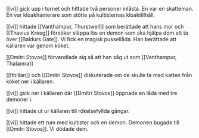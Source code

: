 [[vi]] gick upp i tornet och hittade två personer inlåsta. En var en skatteman. 
En var kloakhanterare som stötte på kultisternas kloaktillhåll.

[[vi]] hittade [[Vanthampur, Thurstwell]] som berättade att hans mor och [[Thavius Kreeg]] försöker släppa lös en demon som ska hjälpa dom att ta över [[Baldurs Gate]]. Vi fick en magisk pussellåda. Han berättade att källaren var genom köket. 

[[Dmitri Stovos]] förvandlade sig så att han såg ut som [[Vanthampur, Thalamra]]

[[Ithillan]] och [[Dmitri Stovos]] diskuterade om de skulle ta med katten från köket ner i källaren. 

[[vi]] gick ner i källaren där [[Dmitri Stovos]] öppnade en låda med tre demoner i. 

[[vi]] hittade ut ur källaren till rökelsefyllda gångar. 

[[vi]] hittade ett rum med kultister och en demon. Demonen bugade till [[Dmitri Stovos]]. Vi dödade dem. 